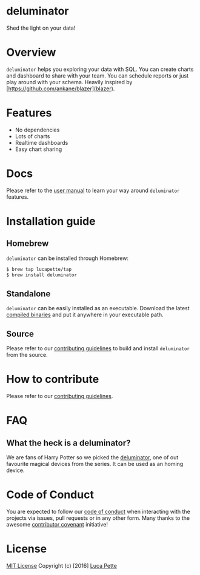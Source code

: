 # deluminator

Shed the light on your data!

# Overview

`deluminator` helps you exploring your data with SQL. You can create charts
and dashboard to share with your team. You can schedule reports or just play
around with your schema. Heavily inspired by
[https://github.com/ankane/blazer](blazer).

# Features

- No dependencies
- Lots of charts
- Realtime dashboards
- Easy chart sharing

# Docs

Please refer to the [user manual](/docs/user-manual.md) to learn your way
around `deluminator` features.

# Installation guide

## Homebrew

`deluminator` can be installed through Homebrew:

``` sh
$ brew tap lucapette/tap
$ brew install deluminator
```

## Standalone

`deluminator` can be easily installed as an executable. Download the latest
[compiled binaries](https://github.com/lucapette/deluminator/releases) and put it
anywhere in your executable path.

## Source

Please refer to our [contributing guidelines](/CONTRIBUTING.md) to build and
install `deluminator` from the source.

# How to contribute

Please refer to our [contributing guidelines](/CONTRIBUTING.md).

# FAQ

## What the heck is a deluminator?

We are fans of Harry Potter so we picked the
[deluminator](https://en.wikipedia.org/wiki/Magical_objects_in_Harry_Potter#Deluminator_.28Put-Outer.29),
one of out favourite magical devices from the series. It can be used as an
homing device.

# Code of Conduct

You are expected to follow our [code of conduct](/CODE_OF_CONDUCT.md) when
interacting with the projects via issues, pull requests or in any other form.
Many thanks to the awesome [contributor
covenant](http://contributor-covenant.org/) initiative!

# License

[MIT License](/LICENSE) Copyright (c) [2016] [Luca Pette](http://lucapette.me)
